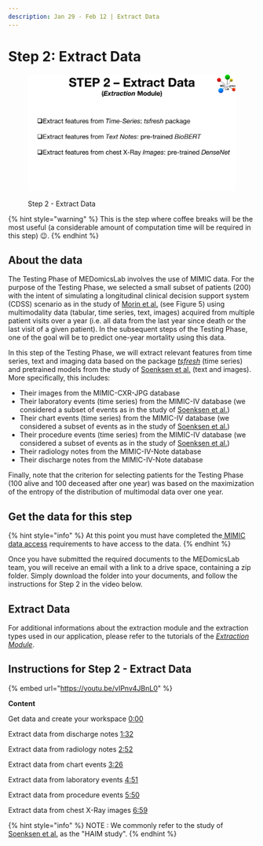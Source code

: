 ```yaml
---
description: Jan 29 - Feb 12 | Extract Data
---
```


# Step 2: Extract Data

<figure><img src="../.gitbook/assets/MEDomicsLab-TestingPhase-10.png" alt=""><figcaption><p>Step 2 - Extract Data</p></figcaption></figure>

{% hint style="warning" %}
This is the step where coffee breaks will be the most useful (a considerable amount of computation time will be required in this step) :wink:.
{% endhint %}

## About the data

The Testing Phase of MEDomicsLab involves the use of MIMIC data. For the purpose of the Testing Phase, we selected a small subset of patients (200) with the intent of simulating a longitudinal clinical decision support system (CDSS) scenario as in the study of [Morin et al.](https://www.nature.com/articles/s43018-021-00236-2) (see Figure 5) using multimodality data (tabular, time series, text, images) acquired from multiple patient visits over a year (i.e. all data from the last year since death or the last visit of a given patient). In the subsequent steps of the Testing Phase, one of the goal will be to predict one-year mortality using this data.

In this step of the Testing Phase, we will extract relevant features from time series, text and imaging data based on the package [_tsfresh_](https://tsfresh.readthedocs.io/en/latest/) (time series) and pretrained models from the study of [Soenksen et al.](https://www.nature.com/articles/s41746-022-00689-4) (text and images). More specifically, this includes:

* Their images from the MIMIC-CXR-JPG database
* Their laboratory events (time series) from the MIMIC-IV database (we considered a subset of events as in the study of [Soenksen et al.](https://www.nature.com/articles/s41746-022-00689-4))
* Their chart events (time series) from the MIMIC-IV database (we considered a subset of events as in the study of [Soenksen et al.](https://www.nature.com/articles/s41746-022-00689-4))
* Their procedure events (time series) from the MIMIC-IV database (we considered a subset of events as in the study of [Soenksen et al.](https://www.nature.com/articles/s41746-022-00689-4))
* Their radiology notes from the MIMIC-IV-Note database
* Their discharge notes from the MIMIC-IV-Note database&#x20;

Finally, note that the criterion for selecting patients for the Testing Phase (100 alive and 100 deceased after one year) was based on the maximization of the entropy of the distribution of multimodal data over one year.

## Get the data for this step

{% hint style="info" %}
At this point you must have completed the[ MIMIC data access](mimic-data-access.md) requirements to have access to the data.
{% endhint %}

Once you have submitted the required documents to the MEDomicsLab team, you will receive an email with a link to a drive space, containing a zip folder. Simply download the folder into your documents, and follow the instructions for Step 2 in the video below.&#x20;

## Extract Data

For additional informations about the extraction module and the extraction types used in our application, please refer to the tutorials of the [_Extraction Module_](../tutorials/design/extraction-modules/).

## Instructions for Step 2 - Extract Data

{% embed url="https://youtu.be/vIPnv4JBnL0" %}

**Content**

&#x20;Get data and create your workspace [0:00](https://www.youtube.com/watch?v=vIPnv4JBnL0\&t=0s)

&#x20;Extract data from discharge notes [1:32](https://www.youtube.com/watch?v=vIPnv4JBnL0\&t=92s)

&#x20;Extract data from radiology notes [2:52](https://www.youtube.com/watch?v=vIPnv4JBnL0\&t=172s)

&#x20;Extract data from chart events [3:26](https://www.youtube.com/watch?v=vIPnv4JBnL0\&t=206s)

&#x20;Extract data from laboratory events [4:51](https://www.youtube.com/watch?v=vIPnv4JBnL0\&t=291s)

&#x20;Extract data from procedure events [5:50](https://www.youtube.com/watch?v=vIPnv4JBnL0\&t=350s)

&#x20;Extract data from chest X-Ray images [6:59](https://www.youtube.com/watch?v=vIPnv4JBnL0\&t=419s)

{% hint style="info" %}
NOTE : We commonly refer to the study of [Soenksen et al.](https://www.nature.com/articles/s43018-021-00236-2) as the "HAIM study".
{% endhint %}
